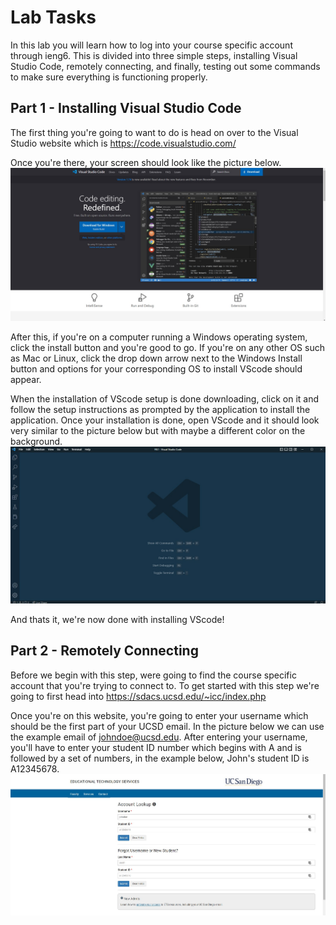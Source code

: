 # Lab Tasks
  In this lab you will learn how to log into your course specific account through ieng6. This is divided into three simple steps, installing Visual Studio Code, remotely connecting, and finally, testing out some commands to make sure everything is functioning properly.
  
## Part 1 - Installing Visual Studio Code
The first thing you're going to want to do is head on over to the Visual Studio website which is https://code.visualstudio.com/ 

Once you're there, your screen should look like the picture below. 
![Image](vscode1.jpg)

After this, if you're on a computer running a Windows operating system, click the install button and you're good to go. If you're on any other OS such as Mac or Linux, click the drop down arrow next to the Windows Install button and options for your corresponding OS to install VScode should appear.

When the installation of VScode setup is done downloading, click on it and follow the setup instructions as prompted by the application to install the application. 
Once your installation is done, open VScode and it should look very similar to the picture below but with maybe a different color on the background.
![Image](vscode2.jpg)

And thats it, we're now done with installing VScode!

## Part 2 - Remotely Connecting
Before we begin with this step, were going to find the course specific account that you're trying to connect to. To get started with this step we're going to first head into https://sdacs.ucsd.edu/~icc/index.php 

Once you're on this website, you're going to enter your username which should be the first part of your UCSD email. In the picture below we can use the example email of johndoe@ucsd.edu. 
After entering your username, you'll have to enter your student ID number which begins with A and is followed by a set of numbers, in the example below, John's student ID is A12345678.
![Image](accountlookup.jpg)
